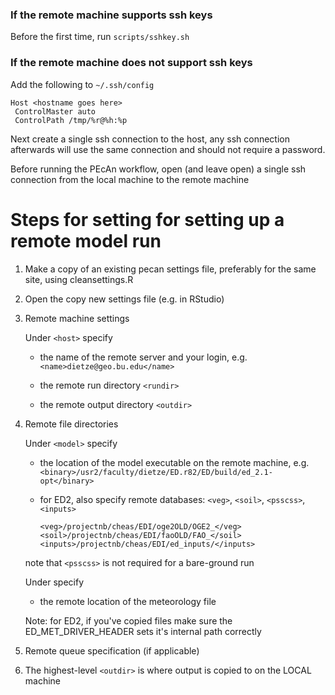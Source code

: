 ### If the remote machine supports ssh keys

Before the first time, run `scripts/sshkey.sh`

### If the remote machine does not support ssh keys

Add the following to `~/.ssh/config`

```
Host <hostname goes here>
 ControlMaster auto
 ControlPath /tmp/%r@%h:%p
```

Next create a single ssh connection to the host, any ssh connection
afterwards will use the same connection and should not require a password.

Before running the PEcAn workflow, open (and leave open) a single ssh connection from the local machine to the remote machine

# Steps for setting for setting up a remote model run

1. Make a copy of an existing pecan settings file, preferably for the same site, using cleansettings.R

2. Open the copy new settings file (e.g. in RStudio)

2. Remote machine settings

    Under `<host>` specify

    * the name of the remote server and your login, e.g. `<name>dietze@geo.bu.edu</name>`

    * the remote run directory `<rundir>`

    * the remote output directory `<outdir>`

3. Remote file directories

    Under `<model>` specify 

    * the location of the model executable on the remote machine, e.g. `<binary>/usr2/faculty/dietze/ED.r82/ED/build/ed_2.1-opt</binary>`

    * for ED2, also specify remote databases: `<veg>`, `<soil>`, `<psscss>`, `<inputs>`

      `<veg>/projectnb/cheas/EDI/oge2OLD/OGE2_</veg>`
      `<soil>/projectnb/cheas/EDI/faoOLD/FAO_</soil>`
      `<inputs>/projectnb/cheas/EDI/ed_inputs/</inputs>`

    note that `<psscss>` is not required for a bare-ground run

    Under <run> specify

    * the remote location of the meteorology file <met>

    Note: for ED2, if you've copied files make sure the ED_MET_DRIVER_HEADER sets it's internal path correctly

4. Remote queue specification (if applicable)



5. The highest-level `<outdir>` is where output is copied to on the LOCAL machine
